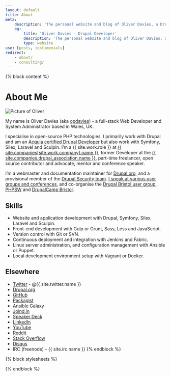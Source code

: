 ```yaml
---
layout: default
title: About
meta:
    description: 'The personal website and blog of Oliver Davies, a Drupal Developer and System Administrator from Wales, UK.'
    og:
        title: 'Oliver Davies - Drupal Developer'
        description: 'The personal website and blog of Oliver Davies, a Drupal Developer and System Administrator from Wales, UK.'
        type: website
use: [posts, testimonials]
redirect:
    - about/
    - consulting/
---
```

{% block content %}
# About Me

<img src="{{ site.images_url }}{{ site.avatar.url }}" alt="Picture of Oliver" class="me is-circle is-marginless">

My name is Oliver Davies (aka [opdavies][1]) - a full-stack Web Developer and System Administrator based in Wales, UK.

I specialise in open-source PHP technologies. I primarily work with Drupal and am an [Acquia certified Drupal Developer][41] but also work with Symfony, Silex, Laravel and Sculpin. I’m a {{ site.work.role }} at [{{ site.companies[site.work.company].name }}][20], former Developer at the [{{ site.companies.drupal_association.name }}][39], part-time freelancer, open source contributor and advocate, mentor and conference speaker.

I’m a webmaster and documentation maintainer for [Drupal.org][42], and a provisional member of the [Drupal Security team][14]. [I speak at various user groups and conferences][40], and co-organise the [Drupal Bristol user group][15], [PHPSW][17] and [DrupalCamp Bristol][18].

## Skills

- Website and application development with Drupal, Symfony, Silex, Laravel and Sculpin.
- Front-end development with Gulp or Grunt, Sass, Less and JavaScript.
- Version control with Git or SVN.
- Continuous deployment and integration with Jenkins and Fabric.
- Linux server administration, and configuration management with Ansible or Puppet.
- Local development environment setup with Vagrant or Docker.

## Elsewhere

- [Twitter][21] - @{{ site.twitter.name }}
- [Drupal.org][22]
- [GitHub][23]
- [Packagist][24]
- [Ansible Galaxy][25]
- [Joind.in][33]
- [Speaker Deck][26]
- [LinkedIn][27]
- [YouTube][28]
- [Reddit][36]
- [Stack Overflow][37]
- [Disqus][38]
- IRC (freenode) - {{ site.irc.name }}
{% endblock %}

{% block stylesheets %}
<link rel="stylesheet" href="{{ site.url }}/assets/css/about.css">
{% endblock %}


[1]: https://www.google.com/#q=opdavies
[2]: https://www.drupal.org
[3]: http://symfony.com
[4]: http://git-scm.com
[5]: https://en.wikipedia.org/wiki/Linux
[6]: http://www.ansible.com
[7]: https://assoc.drupal.org
[8]: https://www.microserve.io
[9]: http://precedent.com
[10]: http://www.nomensa.com
[11]: https://www.drupal.org/u/opdavies/issue-credits/3060
[12]: https://www.drupal.org/project/user/381388
[13]: https://www.drupal.org/user/381388/people-mentored
[14]: https://www.drupal.org/security-team
[15]: https://www.drupalbristol.org.uk
[16]: https://groups.drupal.org/wales-uk
[17]: https://phpsw.uk
[18]: https://www.drupalcampbristol.co.uk
[19]: {{site.url}}/talks/
[20]: {{site.companies[site.work.company].url}}
[21]: {{site.twitter.url}}
[22]: {{site.drupalorg.url_new}}
[23]: {{site.github.url}}
[24]: {{site.packagist.url}}
[25]: {{site.ansible_galaxy.url}}
[26]: {{site.speakerdeck.url}}
[27]: {{site.linkedin.url}}
[28]: {{site.youtube.channel_url}}
[29]: http://silex.sensiolabs.org
[30]: https://laravel.com
[31]: https://sculpin.io
[32]: https://docs.puppet.com/guides/faq.html#what-is-puppet
[33]: {{site.joindin.url}}
[34]: https://www.ctidigital.com
[35]: {{site.wordpress.url}}
[36]: https://www.reddit.com/user/opdavies
[37]: http://stackoverflow.com/users/3012648/opdavies
[38]: https://disqus.com/by/opdavies
[39]: {{site.companies.drupal_association.url}}
[40]: {{site.url}}/talks
[41]: https://certification.acquia.com/user/1647756
[42]: https://www.drupal.org
